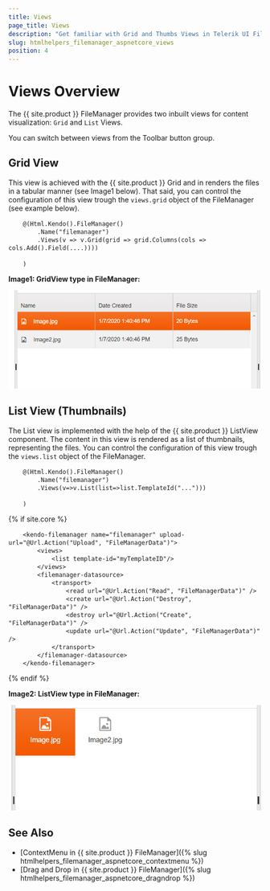 ```yaml
---
title: Views
page_title: Views
description: "Get familiar with Grid and Thumbs Views in Telerik UI FileManager for {{ site.framework }}."
slug: htmlhelpers_filemanager_aspnetcore_views
position: 4
---
```


# Views Overview

The {{ site.product }} FileManager provides two inbuilt views for content visualization: `Grid` and `List` Views.  

You can switch between views from the Toolbar button group.

## Grid View

This view is achieved with the {{ site.product }} Grid and in renders the files in a tabular manner (see Image1 below). That said, you can control the configuration of this view trough the `views.grid` object of the FileManager (see example below). 

```HtmlHelper
    @(Html.Kendo().FileManager()
        .Name("filemanager")
        .Views(v => v.Grid(grid => grid.Columns(cols => cols.Add().Field(....))))
    
    )
```

**Image1: GridView type in FileManager:**

<img src="gridview.png">

## List View (Thumbnails)

The List view is implemented with the help of the {{ site.product }} ListView component. The content in this view is rendered as a list of thumbnails, representing the files. You can control the configuration of this view trough the `views.list` object of the FileManager. 

```HtmlHelper
    @(Html.Kendo().FileManager()
        .Name("filemanager")
        .Views(v=>v.List(list=>list.TemplateId("...")))
    
    )
```
{% if site.core %}
```TagHelper
    <kendo-filemanager name="filemanager" upload-url="@Url.Action("Upload", "FileManagerData")">
        <views>
            <list template-id="myTemplateID"/>
        </views>
        <filemanager-datasource>
            <transport>
                <read url="@Url.Action("Read", "FileManagerData")" />
                <create url="@Url.Action("Destroy", "FileManagerData")" />
                <destroy url="@Url.Action("Create", "FileManagerData")" />
                <update url="@Url.Action("Update", "FileManagerData")" />
            </transport>
        </filemanager-datasource>
    </kendo-filemanager>
```
{% endif %}

**Image2: ListView type in FileManager:** 

<img src="listview.png">

## See Also

* [ContextMenu in {{ site.product }} FileManager]({% slug htmlhelpers_filemanager_aspnetcore_contextmenu %})
* [Drag and Drop in {{ site.product }} FileManager]({% slug htmlhelpers_filemanager_aspnetcore_dragndrop %})
